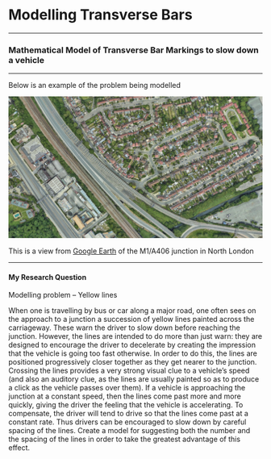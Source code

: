 # Modelling Transverse Bars

----

 ### Mathematical Model of Transverse Bar Markings to slow down a vehicle

----

Below is an example of the problem being modelled

![brent_cross_M1_A406.png](brent_cross_M1_A406.png)

This is a view from [Google Earth](https://earth.google.com/web/search/Brent+Cross+Shopping+Centre,+Prince+Charles+Drive,+London/@51.57511866,-0.23056827,46.91448907a,949.13400445d,35y,-38.34416279h,43.82222061t,0r/data=CqQBGnoSdAolMHg0ODc2MTBlN2RmNDA2NjVkOjB4NjJhMDI5MGVmMDA3ZjIwMxnnlgy2x8lJQCH5tgXwu47Mvyo5QnJlbnQgQ3Jvc3MgU2hvcHBpbmcgQ2VudHJlLCBQcmluY2UgQ2hhcmxlcyBEcml2ZSwgTG9uZG9uGAEgASImCiQJHTMsqqfMSUARuN8LgBTKSUAZADO56CLFxb8hyJaA9pO4yb8) of the M1/A406 junction in North London

----

#### My Research Question

Modelling problem – Yellow lines

When one is travelling by bus or car along a major road, one often sees on the approach to a junction a succession of yellow lines painted across the carriageway. These warn the driver to slow down before reaching the junction. However, the lines are intended to do more than just warn: they are designed to encourage the driver to decelerate by creating the impression that the vehicle is going too fast otherwise.
In order to do this, the lines are positioned progressively closer together as they get nearer to the junction. Crossing the lines provides a very strong visual clue to a vehicle’s speed (and also an auditory clue, as the lines are usually painted so as to produce a click as the vehicle passes over them). If a vehicle is approaching the junction at a constant speed, then the lines come past more and more quickly, giving the driver the feeling that the vehicle is accelerating. To compensate, the driver will tend to drive so that the lines come past at a constant rate. Thus drivers can be encouraged to slow down by careful spacing of the lines.
Create a model for suggesting both the number and the spacing of the lines in order to take the greatest advantage of this effect.



